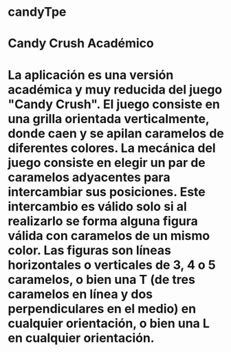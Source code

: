 # candyTpe
<h1>Candy Crush Académico<h1>

<p>La aplicación es una versión académica y muy reducida del juego "Candy Crush". El juego
consiste en una grilla orientada verticalmente, donde caen y se apilan caramelos de diferentes
colores. La mecánica del juego consiste en elegir un par de caramelos adyacentes para intercambiar
sus posiciones. Este intercambio es válido solo si al realizarlo se forma alguna figura válida con
caramelos de un mismo color. Las figuras son líneas horizontales o verticales de 3, 4 o 5 caramelos, o bien una T (de tres
caramelos en línea y dos perpendiculares en el medio) en cualquier orientación, o bien una L en
cualquier orientación.</p>
